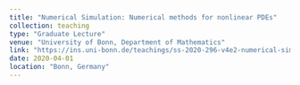 ```yaml
---
title: "Numerical Simulation: Numerical methods for nonlinear PDEs"
collection: teaching
type: "Graduate Lecture"
venue: "University of Bonn, Department of Mathematics"
link: "https://ins.uni-bonn.de/teachings/ss-2020-296-v4e2-numerical-simula/"
date: 2020-04-01
location: "Bonn, Germany"
---
```

